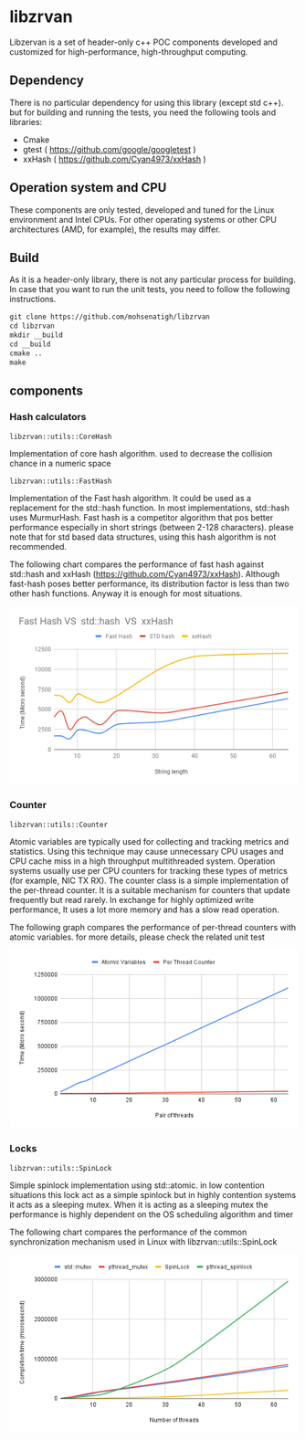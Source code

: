 # libzrvan
Libzervan is a set of header-only c++ POC components developed and customized for high-performance, high-throughput computing. 

## Dependency
There is no particular dependency for using this library (except std c++). but for building and running the tests, you need the following tools and libraries:
- Cmake
- gtest ( https://github.com/google/googletest )
- xxHash ( https://github.com/Cyan4973/xxHash )

## Operation system and CPU

These components are only tested, developed and tuned for the Linux environment and Intel CPUs. For other operating systems or other CPU architectures (AMD, for example), the results may differ.

## Build 
As it is a header-only library, there is not any particular process for building. In case that you want to run the unit tests, you need to follow the following instructions.

    git clone https://github.com/mohsenatigh/libzrvan
    cd libzrvan
    mkdir __build
    cd __build
    cmake ..
    make 

## components 

### Hash calculators

    libzrvan::utils::CoreHash

Implementation of core hash algorithm. used to decrease the collision chance in a numeric space
	
    libzrvan::utils::FastHash

Implementation of the Fast hash algorithm. It could be used as a replacement for the std::hash function. In most implementations, std::hash uses MurmurHash. Fast hash is a competitor algorithm that pos better performance especially in short strings (between 2-128 characters). please note that for std based data structures, using this hash algorithm is not recommended.

The following chart compares the performance of fast hash against std::hash and xxHash (https://github.com/Cyan4973/xxHash). Although fast-hash poses better performance, its distribution factor is less than two other hash functions. Anyway it is enough for most situations. 

![alt text](https://github.com/mohsenatigh/libzrvan/blob/main/charts/FastHash.png)

### Counter

    libzrvan::utils::Counter

Atomic variables are typically used for collecting and tracking metrics and statistics. Using this technique may cause unnecessary CPU usages and CPU cache miss in a high throughput multithreaded system.
Operation systems usually use per CPU counters for tracking these types of metrics  (for example, NIC TX RX). The counter class is a simple implementation of the per-thread counter. It is a suitable mechanism for counters that update frequently but read rarely. In exchange for highly optimized write performance, It uses a lot more memory and has a slow read operation.

The following graph compares the performance of per-thread counters with atomic variables. for more details, please check the related unit test     

![alt text](https://github.com/mohsenatigh/libzrvan/blob/main/charts/Counter.png)

### Locks

    libzrvan::utils::SpinLock

Simple spinlock implementation using std::atomic. in low contention situations this lock act as a simple spinlock but in highly contention systems it acts as a sleeping mutex. When it is acting as a sleeping mutex the performance is highly dependent on the OS scheduling algorithm and timer

The following chart compares the performance of the common synchronization mechanism used in Linux with libzrvan::utils::SpinLock

![alt text](https://github.com/mohsenatigh/libzrvan/blob/main/charts/Lock.png)